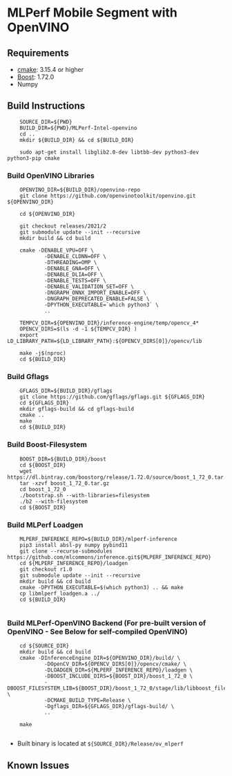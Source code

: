 # MLPerf Mobile Segment with OpenVINO

## Requirements

+ [cmake](https://cmake.org/download/): 3.15.4 or higher
+ [Boost](https://www.boost.org/users/history/version_1_72_0.html): 1.72.0
+ Numpy

## Build Instructions

```
    SOURCE_DIR=${PWD}
    BUILD_DIR=${PWD}/MLPerf-Intel-openvino
    cd ..
    mkdir ${BUILD_DIR} && cd ${BUILD_DIR}
    
    sudo apt-get install libglib2.0-dev libtbb-dev python3-dev python3-pip cmake
```

### Build OpenVINO Libraries


```
    OPENVINO_DIR=${BUILD_DIR}/openvino-repo
    git clone https://github.com/openvinotoolkit/openvino.git ${OPENVINO_DIR}
    
    cd ${OPENVINO_DIR}
    
    git checkout releases/2021/2
    git submodule update --init --recursive
    mkdir build && cd build
    
    cmake -DENABLE_VPU=OFF \
            -DENABLE_CLDNN=OFF \
            -DTHREADING=OMP \
            -DENABLE_GNA=OFF \
            -DENABLE_DLIA=OFF \
            -DENABLE_TESTS=OFF \
            -DENABLE_VALIDATION_SET=OFF \
            -DNGRAPH_ONNX_IMPORT_ENABLE=OFF \
            -DNGRAPH_DEPRECATED_ENABLE=FALSE \
            -DPYTHON_EXECUTABLE=`which python3` \
            ..
    
    TEMPCV_DIR=${OPENVINO_DIR}/inference-engine/temp/opencv_4*
    OPENCV_DIRS=$(ls -d -1 ${TEMPCV_DIR} )
    export LD_LIBRARY_PATH=${LD_LIBRARY_PATH}:${OPENCV_DIRS[0]}/opencv/lib
    
    make -j$(nproc)
    cd ${BUILD_DIR}
```

### Build Gflags

```
    GFLAGS_DIR=${BUILD_DIR}/gflags
    git clone https://github.com/gflags/gflags.git ${GFLAGS_DIR}
    cd ${GFLAGS_DIR}
    mkdir gflags-build && cd gflags-build
    cmake ..
    make 
    cd ${BUILD_DIR}
```

### Build Boost-Filesystem
    
```
    BOOST_DIR=${BUILD_DIR}/boost
    cd ${BOOST_DIR}
    wget https://dl.bintray.com/boostorg/release/1.72.0/source/boost_1_72_0.tar.gz
    tar -xzvf boost_1_72_0.tar.gz
    cd boost_1_72_0
    ./bootstrap.sh --with-libraries=filesystem 
    ./b2 --with-filesystem
    cd ${BOOST_DIR}
```

### Build MLPerf Loadgen

```
    MLPERF_INFERENCE_REPO=${BUILD_DIR}/mlperf-inference
    pip3 install absl-py numpy pybind11
    git clone --recurse-submodules https://github.com/mlcommons/inference.git${MLPERF_INFERENCE_REPO}
    cd ${MLPERF_INFERENCE_REPO}/loadgen
    git checkout r1.0
    git submodule update --init --recursive
    mkdir build && cd build
    cmake -DPYTHON_EXECUTABLE=$(which python3) .. && make
    cp libmlperf_loadgen.a ../
    cd ${BUILD_DIR}
    
```

### Build MLPerf-OpenVINO Backend (For pre-built version of OpenVINO - See Below for self-compiled OpenVINO)

```
    cd ${SOURCE_DIR}
    mkdir build && cd build
    cmake -DInferenceEngine_DIR=${OPENVINO_DIR}/build/ \
            -DOpenCV_DIR=${OPENCV_DIRS[0]}/opencv/cmake/ \
            -DLOADGEN_DIR=${MLPERF_INFERENCE_REPO}/loadgen \
            -DBOOST_INCLUDE_DIRS=${BOOST_DIR}/boost_1_72_0 \
            -DBOOST_FILESYSTEM_LIB=${BOOST_DIR}/boost_1_72_0/stage/lib/libboost_filesystem.so \
            -DCMAKE_BUILD_TYPE=Release \
            -Dgflags_DIR=${GFLAGS_DIR}/gflags-build/ \
            ..
    
    make
    
```

+ Built binary is located at ```${SOURCE_DIR}/Release/ov_mlperf```

## Known Issues


